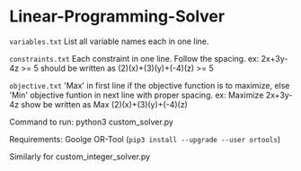 # Linear-Programming-Solver

`variables.txt`
  List all variable names each in one line.
  
`constraints.txt`
  Each constraint in one line.
  Follow the spacing.
  ex: 2x+3y-4z >= 5 should be written as (2)(x)+(3)(y)+(-4)(z) >= 5
  
`objective.txt`
  'Max' in first line if the objective function is to maximize, else 'Min'
  objective funtion in next line with proper spacing.
  ex: Maximize 2x+3y-4z show be written as
  Max
  (2)(x)+(3)(y)+(-4)(z)
  
Command to run: python3 custom_solver.py

Requirements: Goolge OR-Tool (`pip3 install --upgrade --user ortools`)

Similarly for custom_integer_solver.py
